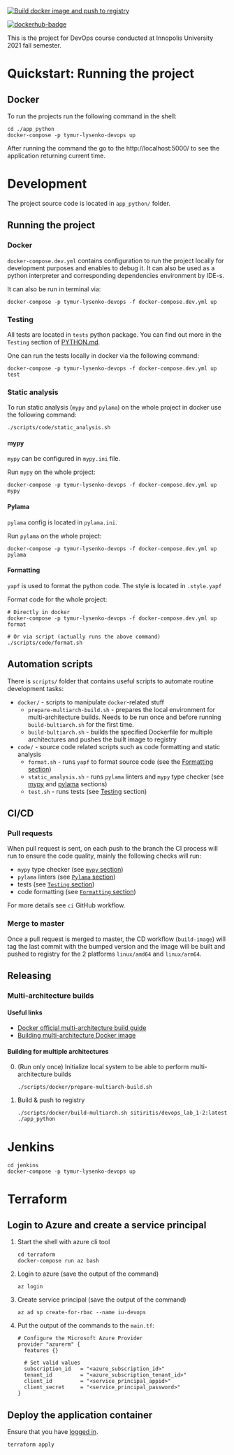 [![Build docker image and push to registry](https://github.com/TymurLysenkoIU/devops/actions/workflows/build-image.yml/badge.svg)](https://github.com/TymurLysenkoIU/devops/actions/workflows/build-image.yml)

[![dockerhub-badge](https://img.shields.io/badge/Dockerhub-black?logo=docker)](https://hub.docker.com/r/sitiritis/iu-devops)

This is the project for DevOps course conducted at Innopolis University 2021 fall semester.

# Quickstart: Running the project

## Docker

To run the projects run the following command in the shell:

```shell
cd ./app_python
docker-compose -p tymur-lysenko-devops up
```

After running the command the go to the http://localhost:5000/ to see the application returning current time.

# Development

The project source code is located in `app_python/` folder. 

## Running the project

### Docker

`docker-compose.dev.yml` contains configuration to run the project locally for development purposes and enables to debug it. It can also be used as a python interpreter and corresponding dependencies environment by IDE-s.

It can also be run in terminal via:

```shell
docker-compose -p tymur-lysenko-devops -f docker-compose.dev.yml up
```

### Testing

All tests are located in `tests` python package. You can find out more in the `Testing` section of [PYTHON.md](app_python/PYTHON.md).

One can run the tests locally in docker via the following command:

```shell
docker-compose -p tymur-lysenko-devops -f docker-compose.dev.yml up test
```

### Static analysis

To run static analysis (`mypy` and `pylama`) on the whole project in docker use the following command:

```shell
./scripts/code/static_analysis.sh
```

#### mypy

`mypy` can be configured in `mypy.ini` file.

Run `mypy` on the whole project:

```shell
docker-compose -p tymur-lysenko-devops -f docker-compose.dev.yml up mypy
```

#### Pylama

`pylama` config is located in `pylama.ini`.

Run `pylama` on the whole project:

```shell
docker-compose -p tymur-lysenko-devops -f docker-compose.dev.yml up pylama
```

#### Formatting

`yapf` is used to format the python code. The style is located in `.style.yapf`

Format code for the whole project:

```shell
# Directly in docker
docker-compose -p tymur-lysenko-devops -f docker-compose.dev.yml up format

# Or via script (actually runs the above command)
./scripts/code/format.sh
```

## Automation scripts

There is `scripts/` folder that contains useful scripts to automate routine development tasks:

- `docker/` - scripts to manipulate `docker`-related stuff
  - `prepare-multiarch-build.sh` - prepares the local environment for multi-architecture builds. Needs to be run once and before running `build-bultiarch.sh` for the first time.
  - `build-bultiarch.sh` - builds the specified Dockerfile for multiple architectures and pushes the built image to registry
- `code/` - source code related scripts such as code formatting and static analysis 
  - `format.sh` - runs `yapf` to format source code (see the [Formatting section](#formatting))
  - `static_analysis.sh` - runs `pylama` linters and `mypy` type checker (see [mypy](#mypy) and [pylama](#pylama) sections) 
  - `test.sh` - runs tests (see [Testing](#testing) section)

## CI/CD

### Pull requests

When pull request is sent, on each push to the branch the CI process will run to ensure the code quality, mainly the following checks will run:

- `mypy` type checker (see [`mypy` section](#mypy))
- `pylama` linters (see [`Pylama` section](#pylama))
- tests (see [`Testing` section](#testing))
- code formatting (see [`Formatting` section](#formatting))

For more details see `ci` GitHub workflow.

### Merge to master

Once a pull request is merged to master, the CD workflow (`build-image`) will tag the last commit with the bumped version and the image will be built and pushed to registry for the 2 platforms `linux/amd64` and `linux/arm64`. 

## Releasing

### Multi-architecture builds 

#### Useful links

- [Docker official multi-architecture build guide](https://docs.docker.com/desktop/multi-arch/)
- [Building multi-architecture Docker image](https://www.smartling.com/resources/product/building-multi-architecture-docker-images-on-arm-64-bit-aws-graviton2/)

#### Building for multiple architectures

0. (Run only once) Initialize local system to be able to perform multi-architecture builds
   ```shell
   ./scripts/docker/prepare-multiarch-build.sh
   ```
1. Build & push to registry
   ```shell
   ./scripts/docker/build-multiarch.sh sitiritis/devops_lab_1-2:latest ./app_python
   ```

# Jenkins

```shell
cd jenkins
docker-compose -p tymur-lysenko-devops up
```

# Terraform

## Login to Azure and create a service principal

1. Start the shell with azure cli tool
    ```shell
    cd terraform
    docker-compose run az bash
    ```
2. Login to azure (save the output of the command)
    ```shell
    az login
    ```
3. Create service principal (save the output of the command)
    ```shell
    az ad sp create-for-rbac --name iu-devops
    ```
4. Put the output of the commands to the `main.tf`:
    ```shell
    # Configure the Microsoft Azure Provider
    provider "azurerm" {
      features {}
    
      # Set valid values
      subscription_id   = "<azure_subscription_id>"
      tenant_id         = "<azure_subscription_tenant_id>"
      client_id         = "<service_principal_appid>"
      client_secret     = "<service_principal_password>"
    }
    ```

## Deploy the application container

Ensure that you have [logged in](#login-to-azure-and-create-a-service-principal).

```shell
terraform apply
```
